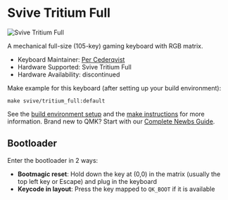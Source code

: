 # Svive Tritium Full

![Svive Tritium Full](https://i.imgur.com/q2M3uEU.jpg)

A mechanical full-size (105-key) gaming keyboard with RGB matrix.

* Keyboard Maintainer: [Per Cederqvist](https://github.com/cederlys)
* Hardware Supported: Svive Tritium Full
* Hardware Availability: discontinued

Make example for this keyboard (after setting up your build environment):

    make svive/tritium_full:default

See the [build environment setup](https://docs.qmk.fm/#/getting_started_build_tools) and the [make instructions](https://docs.qmk.fm/#/getting_started_make_guide) for more information. Brand new to QMK? Start with our [Complete Newbs Guide](https://docs.qmk.fm/#/newbs).

## Bootloader

Enter the bootloader in 2 ways:

* **Bootmagic reset**: Hold down the key at (0,0) in the matrix (usually the top left key or Escape) and plug in the keyboard
* **Keycode in layout**: Press the key mapped to `QK_BOOT` if it is available
